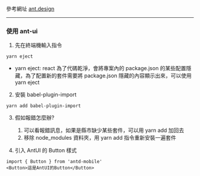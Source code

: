 參考網址 [ant.design](https://mobile.ant.design/docs/react/introduce-cn)

---

### 使用 ant-ui

1. 先在終端機輸入指令

```
yarn eject
```

- yarn eject: react 為了代碼乾淨，會將專案內的 package.json 的某些配置隱藏，為了配置新的套件需要將 package.json 隱藏的內容顯示出來，可以使用 yarn eject

2. 安裝 babel-plugin-import

```
yarn add babel-plugin-import
```

3. 假如報錯怎麼辦?

   1. 可以看報錯訊息，如果是縣市缺少某些套件，可以用 yarn add 加回去
   2. 移除 node_modules 資料夾，用 yarn add 指令重新安裝一遍套件

4. 引入 AntUI 的 Button 樣式

```
import { Button } from 'antd-mobile'
<Button>這是AntUI的Button</Button>
```
